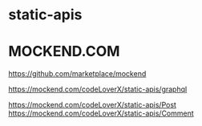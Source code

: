 # static-apis

# MOCKEND.COM

https://github.com/marketplace/mockend

https://mockend.com/codeLoverX/static-apis/graphql 

https://mockend.com/codeLoverX/static-apis/Post \
https://mockend.com/codeLoverX/static-apis/Comment 
